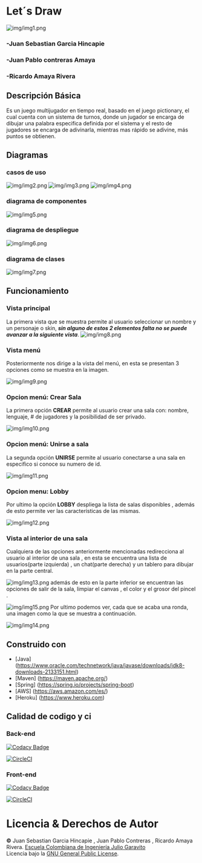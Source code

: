 # Let´s Draw
![img/img1.png](img/img1.png)
### -Juan Sebastian Garcia Hincapie
### -Juan Pablo contreras Amaya
### -Ricardo Amaya Rivera

## Descripción Básica

Es un juego multijugador en tiempo real, basado en el juego pictionary, el cual cuenta con un sistema de turnos, donde un jugador se encarga de dibujar una palabra especifica definida por el sistema y el resto de jugadores se encarga de adivinarla, mientras mas rápido se adivine, más puntos se obtienen.

## Diagramas
### casos de uso
![img/img2.png](img/img2.png)
![img/img3.png](img/img3.png)
![img/img4.png](img/img4.png)

### diagrama de componentes
![img/img5.png](img/img5.png)

### diagrama de despliegue
![img/img6.png](img/img6.png)

### diagrama de clases
![img/img7.png](img/img7.png)

## Funcionamiento
### Vista principal
La primera vista que se muestra permite al usuario seleccionar un nombre y un personaje o skin, ***sin alguno de estos 2 elementos falta no se puede avanzar a la siguiente vista***.
![img/img8.png](img/img8.png)
### Vista menú
Posteriormente nos dirige a la vista del menú, en esta se presentan 3 opciones como se muestra en la imagen.

![img/img9.png](img/img9.png)

### Opcion menú: Crear Sala
La primera opción **CREAR** permite al usuario crear una sala con: nombre, lenguaje, # de jugadores y la posibilidad de ser privado.

![img/img10.png](img/img10.png)

### Opcion menú: Unirse a sala
La segunda opción **UNIRSE** permite al usuario conectarse a una sala en especifico si conoce su numero de id.

![img/img11.png](img/img11.png)

### Opcion menu: Lobby
Por ultimo la opción **LOBBY** despliega la lista de salas disponibles , además de esto permite ver las características de las mismas.

![img/img12.png](img/img12.png)

### Vista al interior de una sala
Cualquiera de las opciones anteriormente mencionadas redirecciona al usuario al interior de una sala , en esta se encuentra una lista de usuarios(parte izquierda) , un chat(parte derecha) y un tablero para dibujar en la parte central.

![img/img13.png](img/img13.png)
además de esto en la parte inferior se encuentran las opciones de salir de la sala, limpiar el canvas , el color y el grosor del pincel .

![img/img15.png](img/img15.png)
Por ultimo podemos ver, cada que se acaba una ronda, una imagen como la que se muestra a continuación.

![img/img14.png](img/img14.png)

## Construido con

* [Java] (https://www.oracle.com/technetwork/java/javase/downloads/jdk8-downloads-2133151.html)
* [Maven] (https://maven.apache.org/)
* [Spring] (https://spring.io/projects/spring-boot)
* [AWS] (https://aws.amazon.com/es/)
* [Heroku] (https://www.heroku.com)

## Calidad de codigo y ci
### Back-end

[![Codacy Badge](https://app.codacy.com/project/badge/Grade/d52e80c1dd0143af9d018f80e1a00e72)](https://www.codacy.com?utm_source=github.com&amp;utm_medium=referral&amp;utm_content=Lets-draw/BACKEND&amp;utm_campaign=Badge_Grade)

[![CircleCI](https://circleci.com/gh/Lets-draw/BACKEND/tree/master.svg?style=svg&circle-token=21fee0a4b8fee0df46596f4f2bdce7a9e8166add)](https://circleci.com/gh/Lets-draw/BACKEND/tree/master)

### Front-end

[![Codacy Badge](https://app.codacy.com/project/badge/Grade/6782db487147454da08c649de70c8429)](https://www.codacy.com?utm_source=github.com&amp;utm_medium=referral&amp;utm_content=Lets-draw/FRONTEND&amp;utm_campaign=Badge_Grade)

[![CircleCI](https://circleci.com/gh/Lets-draw/FRONTEND/tree/main.svg?style=svg&circle-token=06533787438f4f08a837264a7036ea3b9a6491d5)](https://circleci.com/gh/Lets-draw/FRONTEND/tree/main)

# Licencia & Derechos de Autor

**©** Juan Sebastian Garcia Hincapie , Juan Pablo Contreras , Ricardo Amaya Rivera. [Escuela Colombiana de Ingeniería Julio Garavito](https://www.escuelaing.edu.co/es/)  
Licencia bajo la [GNU General Public License](/LICENSE).

